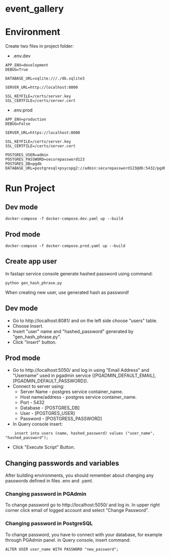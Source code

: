 # event_gallery

# Environment
Create two files in project folder:
* .env.dev
```
APP_ENV=development
DEBUG=True

DATABASE_URL=sqlite:///./db.sqlite3

SERVER_URL=http://localhost:8000

SSL_KEYFILE=/certs/server.key
SSL_CERTFILE=/certs/server.cert
```
* .env.prod
```
APP_ENV=production
DEBUG=False

SERVER_URL=https://localhost:8000

SSL_KEYFILE=/certs/server.key
SSL_CERTFILE=/certs/server.cert

POSTGRES_USER=admin
POSTGRES_PASSWORD=securepassword123
POSTGRES_DB=pgdb
DATABASE_URL=postgresql+psycopg2://admin:securepassword123@db:5432/pgdb
```

# Run Project

## Dev mode
```
docker-compose -f docker-compose.dev.yaml up --build
```

## Prod mode
```
docker-compose -f docker-compose.prod.yaml up --build
```

## Create app user
In fastapi service console generate hashed password using command:
```
python gen_hash_phrase.py
```
When creating new user, use generated hash as password!

## Dev mode
* Go to http://localhost:8081/ and on the left side choose "users" table.
* Choose Insert.
* Insert "user" name and "hashed_password" generated by "gen_hash_phrase.py".
* Click "Insert" button.

## Prod mode
* Go to http://localhost:5050/ and log in using "Email Address" and "Username" used in pgadmin service ([PGADMIN_DEFAULT_EMAIL], [PGADMIN_DEFAULT_PASSWORD]).
* Connect to server using:
    * Server Name - postgres service container_name.
    * Host name/address - postgres service container_name.
    * Port - 5432
    * Database - [POSTGRES_DB]
    * User - [POSTGRES_USER]
    * Password - [POSTGRESS_PASSWORD]
* In Query console insert:
```
    insert into users (name, hashed_password) values ("user_name", "hashed_password");
```
* Click "Execute Script" Button.

## Changing passwords and variables
After building environments, you should remember about changing any passwords defined in files .env and .yaml.

### Changing password in PGAdmin
To change password go to http://localhost:5050/ and log in. In upper right corner click email of logged account and select "Change Password".

### Changing password in PostgreSQL
To change password, you have to connect with your database, for example through PGAdmin panel. in Query console, insert command:

```
ALTER USER user_name WITH PASSWORD "new_password";
```

